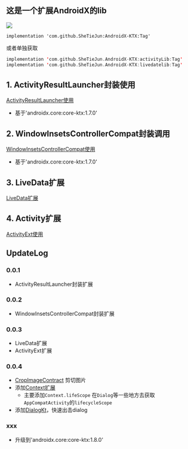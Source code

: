 ## 这是一个扩展AndroidX的lib
[![](https://jitpack.io/v/SheTieJun/AndroidX-KTX.svg)](https://jitpack.io/#SheTieJun/AndroidX-KTX)


```
implementation 'com.github.SheTieJun:AndroidX-KTX:Tag'
```
或者单独获取
```kotlin
implementation 'com.github.SheTieJun.AndroidX-KTX:activityLib:Tag'
implementation 'com.github.SheTieJun.AndroidX-KTX:livedatelib:Tag'
```

## 1. ActivityResultLauncher封装使用

[ActivityResultLauncher使用](activityLib/ActivityResult.MD)
- 基于'androidx.core:core-ktx:1.7.0'

## 2. WindowInsetsControllerCompat封装调用

[WindowInsetsControllerCompat使用](https://github.com/SheTieJun/BaseKit/wiki/WindowInsetsControllerCompat%E4%BD%BF%E7%94%A8)
- 基于'androidx.core:core-ktx:1.7.0'

## 3. LiveData扩展
[LiveData扩展](liveDataLib/README.MD)


## 4. Activity扩展
[ActivityExt使用](activityLib/ActivityExt.MD) 



## UpdateLog

### 0.0.1
+ ActivityResultLauncher封装扩展

### 0.0.2
+ WindowInsetsControllerCompat封装扩展

### 0.0.3
+ LiveData扩展
+ ActivityExt扩展

### 0.0.4
+ [CropImageContract](activityLib/src/main/java/me/shetj/activity/CropImageContract.kt) 剪切图片
+ 添加[Context扩展](activityLib/src/main/java/me/shetj/activity/ContextExt.kt)
  + 主要添加`Context.lifeScope` 在`Dialog`等一些地方去获取`AppCompatActivity`的`lifecycleScope`
+ 添加[DialogKt](activityLib/src/main/java/me/shetj/activity/DialogExt.kt)，快速出击dialog

### xxx
+ 升级到'androidx.core:core-ktx:1.8.0'